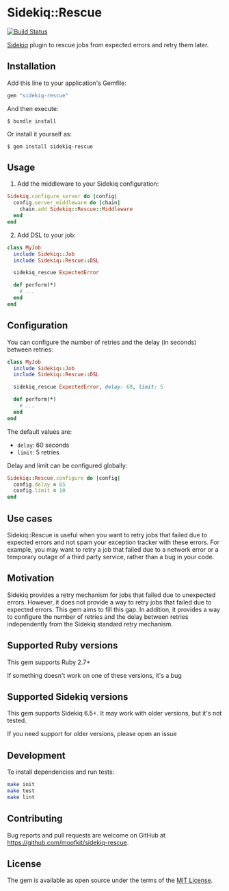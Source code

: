 # Sidekiq::Rescue

[![Build Status](https://github.com/moofkit/sidekiq-rescue/actions/workflows/main.yml/badge.svg?branch=main)](https://github.com/moofkit/sidekiq-rescue/actions/workflows/main.yml)

[Sidekiq](https://github.com/sidekiq/sidekiq) plugin to rescue jobs from expected errors and retry them later.

## Installation

Add this line to your application's Gemfile:

```ruby
gem "sidekiq-rescue"
```

And then execute:

    $ bundle install

Or install it yourself as:

    $ gem install sidekiq-rescue

## Usage

1. Add the middleware to your Sidekiq configuration:

```ruby
Sidekiq.configure_server do |config|
  config.server_middleware do |chain|
    chain.add Sidekiq::Rescue::Middleware
  end
end
```

2. Add DSL to your job:

```ruby
class MyJob
  include Sidekiq::Job
  include Sidekiq::Rescue::DSL

  sidekiq_rescue ExpectedError

  def perform(*)
    # ...
  end
end
```

## Configuration

You can configure the number of retries and the delay (in seconds) between retries:

```ruby
class MyJob
  include Sidekiq::Job
  include Sidekiq::Rescue::DSL

  sidekiq_rescue ExpectedError, delay: 60, limit: 5

  def perform(*)
    # ...
  end
end
```

The default values are:
- `delay`: 60 seconds
- `limit`: 5 retries

Delay and limit can be configured globally:

```ruby
Sidekiq::Rescue.configure do |config|
  config.delay = 65
  config.limit = 10
end
```

## Use cases

Sidekiq::Rescue is useful when you want to retry jobs that failed due to expected errors and not spam your exception tracker with these errors. For example, you may want to retry a job that failed due to a network error or a temporary outage of a third party service, rather than a bug in your code.

## Motivation

Sidekiq provides a retry mechanism for jobs that failed due to unexpected errors. However, it does not provide a way to retry jobs that failed due to expected errors. This gem aims to fill this gap.
In addition, it provides a way to configure the number of retries and the delay between retries independently from the Sidekiq standard retry mechanism.

## Supported Ruby versions

This gem supports Ruby 2.7+

If something doesn't work on one of these versions, it's a bug

## Supported Sidekiq versions

This gem supports Sidekiq 6.5+. It may work with older versions, but it's not tested.

If you need support for older versions, please open an issue

## Development

To install dependencies and run tests:
```bash
make init
make test
make lint
```

## Contributing

Bug reports and pull requests are welcome on GitHub at https://github.com/moofkit/sidekiq-rescue.

## License

The gem is available as open source under the terms of the [MIT License](https://opensource.org/licenses/MIT).
